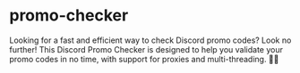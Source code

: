 # promo-checker
Looking for a fast and efficient way to check Discord promo codes? Look no further! This Discord Promo Checker is designed to help you validate your promo codes in no time, with support for proxies and multi-threading. 🧑‍💻
